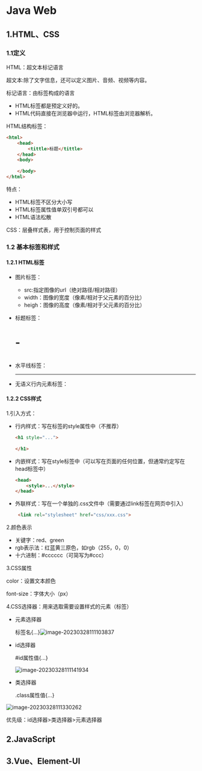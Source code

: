 # Java Web

## 1.HTML、CSS

### 1.1定义

HTML：超文本标记语言

超文本:除了文字信息，还可以定义图片、音频、视频等内容。

标记语言：由标签构成的语言

- HTML标签都是预定义好的。
- HTML代码直接在浏览器中运行，HTML标签由浏览器解析。

HTML结构标签：

```html
<html>
    <head>
        <tittle>标题</tittle>
    </head>
    <body>
        
    </body>
</html>
```

特点：

- HTML标签不区分大小写
- HTML标签属性值单双引号都可以
- HTML语法松散

CSS：层叠样式表，用于控制页面的样式

### 1.2 基本标签和样式

#### 1.2.1 HTML标签

- 图片标签：<img>
  - src:指定图像的url（绝对路径/相对路径）
  - width：图像的宽度（像素/相对于父元素的百分比）
  - heigh：图像的高度（像素/相对于父元素的百分比）

- 标题标签：<h1> - <h6>
- 水平线标签：<hr>
- 无语义行内元素标签：<span>

#### 1.2.2 CSS样式

1.引入方式：

- 行内样式：写在标签的style属性中（不推荐）

  ```html
  <h1 style="...">
      
  </h1>
  ```

  

- 内嵌样式：写在style标签中（可以写在页面的任何位置，但通常约定写在head标签中）

  ```html
  <head>
      <style>...</style>
  </head>
  ```

  

- 外联样式：写在一个单独的.css文件中（需要通过link标签在网页中引入）

  ```html
   <link rel="stylesheet" href="css/xxx.css">
  ```

2.颜色表示

- 关键字：red、green
- rgb表示法：红蓝黄三原色，如rgb（255，0，0）
- 十六进制：#cccccc（可简写为#ccc）

3.CSS属性

color：设置文本颜色

font-size：字体大小（px）

4.CSS选择器：用来选取需要设置样式的元素（标签）

- 元素选择器 

  标签名{...}![image-20230328111103837](C:\Users\undercurrent\AppData\Roaming\Typora\typora-user-images\image-20230328111103837.png)

- id选择器

  #id属性值{...}

  ![image-20230328111141934](C:\Users\undercurrent\AppData\Roaming\Typora\typora-user-images\image-20230328111141934.png)

- 类选择器

  .class属性值{...}

![image-20230328111330262](C:\Users\undercurrent\AppData\Roaming\Typora\typora-user-images\image-20230328111330262.png)

优先级：id选择器>类选择器>元素选择器

## 2.JavaScript







## 3.Vue、Element-UI

